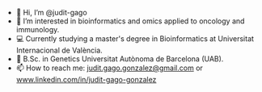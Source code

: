 - 👋 Hi, I’m @judit-gago
- 👀 I’m interested in bioinformatics and omics applied to oncology and immunology.
- :computer: Currently studying a master's degree in Bioinformatics at Universitat Internacional de València.
- :microscope: B.Sc. in Genetics
Universitat Autònoma de Barcelona (UAB).
- 📫 How to reach me: judit.gago.gonzalez@gmail.com or www.linkedin.com/in/judit-gago-gonzalez
